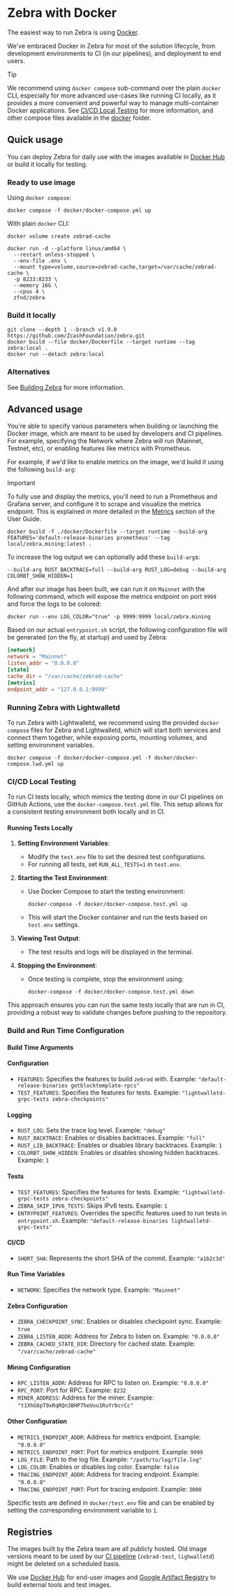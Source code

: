 # Zebra with Docker

The easiest way to run Zebra is using [Docker](https://docs.docker.com/get-docker/).

We've embraced Docker in Zebra for most of the solution lifecycle, from development environments to CI (in our pipelines), and deployment to end users.

> [!TIP]
> We recommend using `docker compose` sub-command over the plain `docker` CLI, especially for more advanced use-cases like running CI locally, as it provides a more convenient and powerful way to manage multi-container Docker applications. See [CI/CD Local Testing](#cicd-local-testing) for more information, and other compose files available in the [docker](https://github.com/ZcashFoundation/zebra/tree/main/docker) folder.

## Quick usage

You can deploy Zebra for daily use with the images available in [Docker Hub](https://hub.docker.com/r/zfnd/zebra) or build it locally for testing.

### Ready to use image

Using `docker compose`:

```shell
docker compose -f docker/docker-compose.yml up
```

With plain `docker` CLI:

```shell
docker volume create zebrad-cache

docker run -d --platform linux/amd64 \
  --restart unless-stopped \
  --env-file .env \
  --mount type=volume,source=zebrad-cache,target=/var/cache/zebrad-cache \
  -p 8233:8233 \
  --memory 16G \
  --cpus 4 \
  zfnd/zebra
```

### Build it locally

```shell
git clone --depth 1 --branch v1.9.0 https://github.com/ZcashFoundation/zebra.git
docker build --file docker/Dockerfile --target runtime --tag zebra:local .
docker run --detach zebra:local
```

### Alternatives

See [Building Zebra](https://github.com/ZcashFoundation/zebra#building-zebra) for more information.

## Advanced usage

You're able to specify various parameters when building or launching the Docker image, which are meant to be used by developers and CI pipelines. For example, specifying the Network where Zebra will run (Mainnet, Testnet, etc), or enabling features like metrics with Prometheus.

For example, if we'd like to enable metrics on the image, we'd build it using the following `build-arg`:

> [!IMPORTANT]
> To fully use and display the metrics, you'll need to run a Prometheus and Grafana server, and configure it to scrape and visualize the metrics endpoint. This is explained in more detailed in the [Metrics](https://zebra.zfnd.org/user/metrics.html#zebra-metrics) section of the User Guide.

```shell
docker build -f ./docker/Dockerfile --target runtime --build-arg FEATURES='default-release-binaries prometheus' --tag local/zebra.mining:latest .
```

To increase the log output we can optionally add these `build-arg`s:

```shell
--build-arg RUST_BACKTRACE=full --build-arg RUST_LOG=debug --build-arg COLORBT_SHOW_HIDDEN=1
```

And after our image has been built, we can run it on `Mainnet` with the following command, which will expose the metrics endpoint on port `9999` and force the logs to be colored:

```shell
docker run --env LOG_COLOR="true" -p 9999:9999 local/zebra.mining
```

Based on our actual `entrypoint.sh` script, the following configuration file will be generated (on the fly, at startup) and used by Zebra:

```toml
[network]
network = "Mainnet"
listen_addr = "0.0.0.0"
[state]
cache_dir = "/var/cache/zebrad-cache"
[metrics]
endpoint_addr = "127.0.0.1:9999"
```

### Running Zebra with Lightwalletd

To run Zebra with Lightwalletd, we recommend using the provided `docker compose` files for Zebra and Lightwalletd, which will start both services and connect them together, while exposing ports, mounting volumes, and setting environment variables.

```shell
docker compose -f docker/docker-compose.yml -f docker/docker-compose.lwd.yml up
```

### CI/CD Local Testing

To run CI tests locally, which mimics the testing done in our CI pipelines on GitHub Actions, use the `docker-compose.test.yml` file. This setup allows for a consistent testing environment both locally and in CI.

#### Running Tests Locally

1. **Setting Environment Variables**:
   - Modify the `test.env` file to set the desired test configurations.
   - For running all tests, set `RUN_ALL_TESTS=1` in `test.env`.

2. **Starting the Test Environment**:
   - Use Docker Compose to start the testing environment:

     ```shell
     docker-compose -f docker/docker-compose.test.yml up
     ```

   - This will start the Docker container and run the tests based on `test.env` settings.

3. **Viewing Test Output**:
   - The test results and logs will be displayed in the terminal.

4. **Stopping the Environment**:
   - Once testing is complete, stop the environment using:

     ```shell
     docker-compose -f docker/docker-compose.test.yml down
     ```

This approach ensures you can run the same tests locally that are run in CI, providing a robust way to validate changes before pushing to the repository.

### Build and Run Time Configuration

#### Build Time Arguments

#### Configuration

- `FEATURES`: Specifies the features to build `zebrad` with. Example: `"default-release-binaries getblocktemplate-rpcs"`
- `TEST_FEATURES`: Specifies the features for tests. Example: `"lightwalletd-grpc-tests zebra-checkpoints"`

#### Logging

- `RUST_LOG`: Sets the trace log level. Example: `"debug"`
- `RUST_BACKTRACE`: Enables or disables backtraces. Example: `"full"`
- `RUST_LIB_BACKTRACE`: Enables or disables library backtraces. Example: `1`
- `COLORBT_SHOW_HIDDEN`: Enables or disables showing hidden backtraces. Example: `1`

#### Tests

- `TEST_FEATURES`: Specifies the features for tests. Example: `"lightwalletd-grpc-tests zebra-checkpoints"`
- `ZEBRA_SKIP_IPV6_TESTS`: Skips IPv6 tests. Example: `1`
- `ENTRYPOINT_FEATURES`: Overrides the specific features used to run tests in `entrypoint.sh`. Example: `"default-release-binaries lightwalletd-grpc-tests"`

#### CI/CD

- `SHORT_SHA`: Represents the short SHA of the commit. Example: `"a1b2c3d"`

#### Run Time Variables

- `NETWORK`: Specifies the network type. Example: `"Mainnet"`

#### Zebra Configuration

- `ZEBRA_CHECKPOINT_SYNC`: Enables or disables checkpoint sync. Example: `true`
- `ZEBRA_LISTEN_ADDR`: Address for Zebra to listen on. Example: `"0.0.0.0"`
- `ZEBRA_CACHED_STATE_DIR`: Directory for cached state. Example: `"/var/cache/zebrad-cache"`

#### Mining Configuration

- `RPC_LISTEN_ADDR`: Address for RPC to listen on. Example: `"0.0.0.0"`
- `RPC_PORT`: Port for RPC. Example: `8232`
- `MINER_ADDRESS`: Address for the miner. Example: `"t1XhG6pT9xRqRQn3BHP7heUou1RuYrbcrCc"`

#### Other Configuration

- `METRICS_ENDPOINT_ADDR`: Address for metrics endpoint. Example: `"0.0.0.0"`
- `METRICS_ENDPOINT_PORT`: Port for metrics endpoint. Example: `9999`
- `LOG_FILE`: Path to the log file. Example: `"/path/to/log/file.log"`
- `LOG_COLOR`: Enables or disables log color. Example: `false`
- `TRACING_ENDPOINT_ADDR`: Address for tracing endpoint. Example: `"0.0.0.0"`
- `TRACING_ENDPOINT_PORT`: Port for tracing endpoint. Example: `3000`

Specific tests are defined in `docker/test.env` file and can be enabled by setting the corresponding environment variable to `1`.

## Registries

The images built by the Zebra team are all publicly hosted. Old image versions meant to be used by our [CI pipeline](https://github.com/ZcashFoundation/zebra/blob/main/.github/workflows/ci-integration-tests-gcp.yml) (`zebrad-test`, `lighwalletd`) might be deleted on a scheduled basis.

We use [Docker Hub](https://hub.docker.com/r/zfnd/zebra) for end-user images and [Google Artifact Registry](https://console.cloud.google.com/artifacts/docker/zfnd-dev-zebra/us/zebra) to build external tools and test images.
